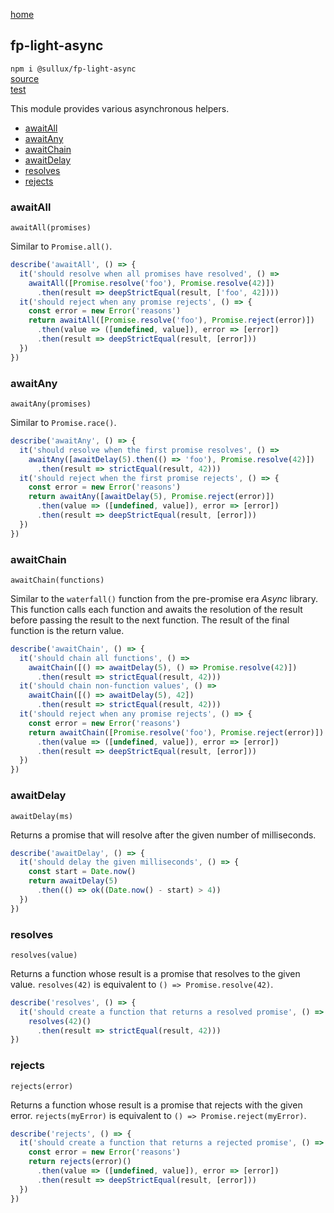 [home](https://github.com/Sullux/fp-light/blob/master/README.md)

## fp-light-async

`npm i @sullux/fp-light-async`  
[source](https://github.com/Sullux/fp-light/blob/master/lib/async/async.js)  
[test](https://github.com/Sullux/fp-light/blob/master/lib/async/async.spec.js)  

This module provides various asynchronous helpers.

* [awaitAll](#awaitall)
* [awaitAny](#awaitany)
* [awaitChain](#awaitchain)
* [awaitDelay](#awaitdelay)
* [resolves](#resolves)
* [rejects](#rejects)

### awaitAll

`awaitAll(promises)`

Similar to `Promise.all()`.

```javascript
describe('awaitAll', () => {
  it('should resolve when all promises have resolved', () => 
    awaitAll([Promise.resolve('foo'), Promise.resolve(42)])
      .then(result => deepStrictEqual(result, ['foo', 42])))
  it('should reject when any promise rejects', () => {
    const error = new Error('reasons')
    return awaitAll([Promise.resolve('foo'), Promise.reject(error)])
      .then(value => ([undefined, value]), error => [error])
      .then(result => deepStrictEqual(result, [error]))
  })
})
```

### awaitAny

`awaitAny(promises)`

Similar to `Promise.race()`.

```javascript
describe('awaitAny', () => {
  it('should resolve when the first promise resolves', () => 
    awaitAny([awaitDelay(5).then(() => 'foo'), Promise.resolve(42)])
      .then(result => strictEqual(result, 42)))
  it('should reject when the first promise rejects', () => {
    const error = new Error('reasons')
    return awaitAny([awaitDelay(5), Promise.reject(error)])
      .then(value => ([undefined, value]), error => [error])
      .then(result => deepStrictEqual(result, [error]))
  })
})
```

### awaitChain

`awaitChain(functions)`

Similar to the `waterfall()` function from the pre-promise era _Async_ library. This function calls each function and awaits the resolution of the result before passing the result to the next function. The result of the final function is the return value.

```javascript
describe('awaitChain', () => {
  it('should chain all functions', () =>
    awaitChain([() => awaitDelay(5), () => Promise.resolve(42)])
      .then(result => strictEqual(result, 42)))
  it('should chain non-function values', () =>
    awaitChain([() => awaitDelay(5), 42])
      .then(result => strictEqual(result, 42)))
  it('should reject when any promise rejects', () => {
    const error = new Error('reasons')
    return awaitChain([Promise.resolve('foo'), Promise.reject(error)])
      .then(value => ([undefined, value]), error => [error])
      .then(result => deepStrictEqual(result, [error]))
  })
})
```

### awaitDelay

`awaitDelay(ms)`

Returns a promise that will resolve after the given number of milliseconds.

```javascript
describe('awaitDelay', () => {
  it('should delay the given milliseconds', () => {
    const start = Date.now()
    return awaitDelay(5)
      .then(() => ok((Date.now() - start) > 4))
  })
})
```

### resolves

`resolves(value)`

Returns a function whose result is a promise that resolves to the given value. `resolves(42)` is equivalent to `() => Promise.resolve(42)`.

```javascript
describe('resolves', () => {
  it('should create a function that returns a resolved promise', () =>
    resolves(42)()
      .then(result => strictEqual(result, 42)))
})
```

### rejects

`rejects(error)`

Returns a function whose result is a promise that rejects with the given error. `rejects(myError)` is equivalent to `() => Promise.reject(myError)`.

```javascript
describe('rejects', () => {
  it('should create a function that returns a rejected promise', () => {
    const error = new Error('reasons')
    return rejects(error)()
      .then(value => ([undefined, value]), error => [error])
      .then(result => deepStrictEqual(result, [error]))
  })
})
```
